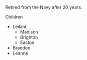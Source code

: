 Retired from the Navy after 20 years.

Children
- Leilani
	- Madison
	- Brighton
	- Easton
- Brandon 
- Leanne